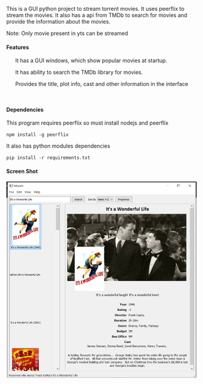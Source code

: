This is a GUI python project to stream torrent movies. It uses peerflix to stream
the movies. It also has a api from TMDb to search for 
movies and provide the information about the movies.

Note: Only movie present in yts can be streamed


#### Features
<ul>It has a GUI windows, which show popular movies at startup.</ul>
<ul>It has ability to search the TMDb library for movies.</ul>
<ul>Provides the title, plot info, cast and other information in the interface</ul>

<br>


#### Dependencies
This program requires peerflix so must install nodejs and peerflix

````
npm install -g peerflix
````
It also has python modules dependencies
````
pip install -r requirements.txt
````

#### Screen Shot
![Sample](https://github.com/nishan7/Movie_Stream/blob/master/demo.png)
